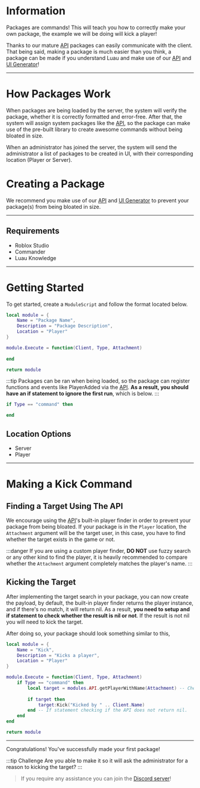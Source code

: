 # Information
Packages are commands! This will teach you how to correctly make your own package, the example we will be doing will kick a player!

Thanks to our mature [API](api.md) packages can easily communicate with the client. That being said, making a package is much easier than you think, a package can be made if you understand Luau and make use of our [API](api.md) and [UI Generator](ui.md)!
___
# How Packages Work
When packages are being loaded by the server, the system will verify the package, whether it is correctly formatted and error-free. After that, the system will assign system packages like the [API](api.md), so the package can make use of the pre-built library to create awesome commands without being bloated in size.

When an administrator has joined the server, the system will send the administrator a list of packages to be created in UI, with their corresponding location (Player or Server).

# Creating a Package
We recommend you make use of our [API](api.md) and [UI Generator](ui.md) to prevent your package(s) from being bloated in size.
___
## Requirements
* Roblox Studio
* Commander
* Luau Knowledge
___
# Getting Started
To get started, create a `ModuleScript` and follow the format located below.

```lua
local module = {
	Name = "Package Name",
	Description = "Package Description",
	Location = "Player"
}

module.Execute = function(Client, Type, Attachment)
	
end

return module
```

:::tip
Packages can be ran when being loaded, so the package can register functions and events like PlayerAdded via the [API](api.md). **As a result, you should have an if statement to ignore the first run**, which is below.
:::

```lua
if Type == "command" then

end
```

## Location Options
* Server
* Player
___
# Making a Kick Command

## Finding a Target Using The API
We encourage using the [API](api.md)'s built-in player finder in order to prevent your package from being bloated. If your package is in the `Player` location, the `Attachment` argument will be the target user, in this case, you have to find whether the target exists in the game or not.

:::danger
If you are using a custom player finder, **DO NOT** use fuzzy search or any other kind to find the player, it is heavily recommended to compare whether the `Attachment` argument completely matches the player's name.
:::

## Kicking the Target
After implementing the target search in your package, you can now create the payload, by default, the built-in player finder returns the player instance, and if there's no match, it will return nil. As a result, **you need to setup and if statement to check whether the result is nil or not**. If the result is not nil you will need to kick the target.

After doing so, your package should look something similar to this,

```lua
local module = {
	Name = "Kick",
	Description = "Kicks a player",
	Location = "Player"
}

module.Execute = function(Client, Type, Attachment)
	if Type == "command" then
		local target = modules.API.getPlayerWithName(Attachment) -- Check if the player is in game, if so return the player's name.
		
		if target then
			target:Kick("Kicked by " .. Client.Name)
		end -- If statement checking if the API does not return nil.
	end
end

return module
```
___
Congratulations! You've successfully made your first package!

:::tip Challenge
Are you able to make it so it will ask the administrator for a reason to kicking the target?
:::

> If you require any assistance you can join the [Discord server](https://discord.com/invite/RzxxD7YCaU)!
